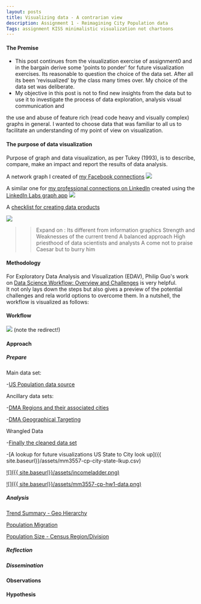 ```yaml
---
layout: posts
title: Visualizing data - A contrarian view
description: Assignment 1 - Reimagining City Population data
Tags: assignment KISS minimalistic visualization not chartoons
---
```


#### The Premise
* This post continues from the visualization exercise of assignment0 and in the bargain derive some 'points to ponder' for future visualization exercises.  Its reasonable to question the choice of the data set.  After all its been 'revisualized' by the class many times over.  My choice of the data set was deliberate.  
* My objective in this post is not to find new insights from the data but to use it to investigate the process of data exploration, analysis visual communication and 

 the use and abuse of feature rich (read code heavy and visually complex) graphs in general. 
I wanted to choose data that was familiar to all us to facilitate an understanding of my point of view on visualization.

#### The purpose of data visualization
Purpose of graph and data visualization, as per Tukey (1993), is to describe, compare, make an impact and report the results of data analysis. 


A network graph I created of [my Facebook connections](http://t.co/TNgVXpwBcy)
[![](https://pbs.twimg.com/media/Bhw6GIeIAAAAGWd.jpg:large)](https://twitter.com/MayankMisra/status/440290740791689217/photo/1/large)


A similar one for [my professional connections on LinkedIn](https://pbs.twimg.com/media/Bhw7p_DIcAA9ce4.jpg:large) created using the [LinkedIn Labs graph app](http://bit.ly/1kKpr1G) 
[![](https://pbs.twimg.com/media/Bhw7p_DIcAA9ce4.jpg:large)](https://twitter.com/MayankMisra/status/440292456224276480/photo/1/large)

A [checklist for creating data products](http://www.juiceanalytics.com/writing/a-checklist-for-creating-data-products/)

[![](http://www.juiceanalytics.com/writing/a-checklist-for-creating-data-products/)](http://juiceanalytics.com/wp-content/uploads/2013/10/JuiceChecklist-ProductManager.png)

>> Expand on :
Its different from information graphics
Strength and Weaknesses of the current trend
A balanced approach
High priesthood of data scientists and analysts
A come not to praise Caesar but to burry him

#### Methodology
For Exploratory Data Analysis and Visualization (EDAV), Philip Guo's work on [Data Science Workflow: Overview and Challenges](http://cacm.acm.org/blogs/blog-cacm/169199-data-science-workflow-overview-and-challenges/fulltext) is very helpful.  
It not only lays down the steps but also gives a preview of the potential challenges and rela world options to overcome them.  In a nutshell, the workflow is visualized as follows:

#### Workflow
[![](http://cacm.acm.org/system/assets/0001/3678/rp-overview.jpg)](http://cacm.acm.org/blogs/blog-cacm/169199-data-science-workflow-overview-and-challenges/fulltext) 
(note the redirect!)


#### Approach

##### Prepare

Main data set: 

-[US Population data source](https://github.com/malecki/edav/blob/uspop/projects/popgraph/get-data.py)

Ancillary data sets: 

-[DMA Regions and their associated cities](http://goo.gl/itBaJE)

-[DMA Geographical Targeting](http://goo.gl/zYf1gK)

Wrangled Data

-[Finally the cleaned data set](http://public.tableausoftware.com/views/City_Population_Trend/Data?:embed=y&:display_count=no)

-[A lookup for future visualizations US State to City look up]({{ site.baseurl}}/assets/mm3557-cp-city-state-lkup.csv)

[![]({{ site.baseurl}}/assets/incomeladder.png)](http://www.nytimes.com/2013/07/22/business/in-climbing-income-ladder-location-matters.html?_r=0)

[![]({{ site.baseurl}}/assets/mm3557-cp-hw1-data.png)](http://public.tableausoftware.com/views/City_Population_Trend/Data?:embed=y&:display_count=no)

##### Analysis

[Trend Summary - Geo Hierarchy](http://public.tableausoftware.com/views/City_Population_Trend/TrendSummary-GeoHierarchy?:embed=y&:display_count=no)

[Population Migration](http://public.tableausoftware.com/views/City_Population_Trend/PopulationMigration?:embed=y&:display_count=no)

[Population Size - Census Region/Division](http://public.tableausoftware.com/views/City_Population_Trend/PopulationSize-CensusRegionDivision?:embed=y&:display_count=no)



##### Reflection

##### Dissemination

#### Observations

#### Hypothesis



